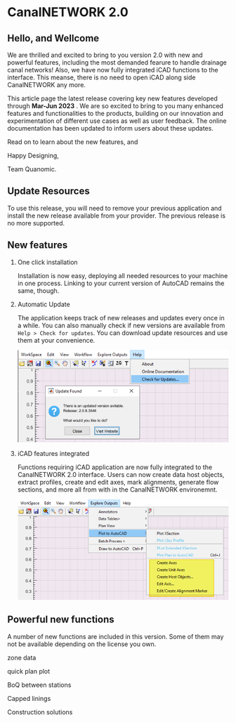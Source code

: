 # CanalNETWORK 2.0

## Hello, and Wellcome

We are thrilled and excited to bring to you version 2.0 with new and powerful features, including the most demanded fearure to handle drainage canal networks! Also, we have now fully integrated iCAD functions to the interface. This meanse, there is no need to open iCAD along side CanalNETWORK any more.

This article page the latest release covering key new features developed through  **Mar-Jun 2023** . We are so excited to bring to you many enhanced features and functionalities to the products, building on our innovation and experimentation of different use cases as well as user feedback. The online documentation has been updated to inform users about these updates.



Read on to learn about the new features, and 



Happy Designing,

Team Quanomic.



## Update Resources

To use this release, you will need to remove your previous application and install the new release available from your provider. The previous release is no more supported. 

## New features

1. One click installation 
   
   Installation is now easy, deploying all needed resources to your machine in one process. Linking to your current version of AutoCAD remains the same, though.

2. Automatic Update
   
   The application keeps track of new releases and updates every once in a while. You can also manually check if new versions are available from `Help > Check for updates`.  You can download update resources and use them at your convenience.
   
   ![sdf](Images/Image%205.png)

3. iCAD features integrated
   
   Functions requiring iCAD application are now fully integrated to the CanalNETWORK 2.0 interface. Users can now create data host objects, extract profiles, create and edit axes, mark alignments, generate flow sections, and more all from with in the CanalNETWORK environemnt.
   
   ![fig](Images/Image%204.png)

## Powerful new functions

A number of new functions are included in this version. Some of them may not be available depending on the license you own. 

zone data

quick plan plot

BoQ between stations

Capped linings

Construction solutions
